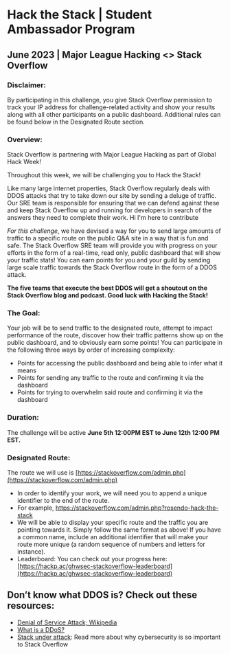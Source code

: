 # Hack the Stack | Student Ambassador Program

## June 2023 | Major League Hacking <> Stack Overflow

### Disclaimer: 
By participating in this challenge, you give Stack Overflow permission to track your IP address for
challenge-related activity and show your results along with all other participants on a public dashboard.
Additional rules can be found below in the Designated Route section.

### Overview: 
Stack Overflow is partnering with Major League Hacking as part of Global Hack Week!

Throughout this week, we will be challenging you to Hack the Stack!

Like many large internet properties, Stack Overflow regularly deals with DDOS attacks that try to take down our
site by sending a deluge of traffic. Our SRE team is responsible for ensuring that we can defend against these and
keep Stack Overflow up and running for developers in search of the answers they need to complete their work. Hi I'm here to contribute

_For this challenge_, we have devised a way for you to send large amounts of traffic to a specific route on the public
Q&A site in a way that is fun and safe. The Stack Overflow SRE team will provide you with progress on your efforts in
the form of a real-time, read only, public dashboard that will show your traffic stats! You can earn points for you
and your guild by sending large scale traffic towards the Stack Overflow route in the form of a DDOS attack. 

**The five teams that execute the best DDOS will get a shoutout on the Stack Overflow blog and podcast. Good luck with
Hacking the Stack!**

### The Goal:
Your job will be to send traffic to the designated route, attempt to impact performance of the route,
discover how their traffic patterns show up on the public dashboard, and to obviously earn some points!
You can participate in the following three ways by order of increasing complexity:
  - Points for accessing the public dashboard and being able to infer what it means
  - Points for sending any traffic to the route and confirming it via the dashboard
  - Points for trying to overwhelm said route and confirming it via the dashboard

### Duration: 
The challenge will be active **June 5th 12:00PM EST to June 12th 12:00 PM EST.**

### Designated Route: 
The route we will use is [https://stackoverflow.com/admin.php](https://stackoverflow.com/admin.php)
- In order to identify your work, we will need you to append a unique identifier to the end of the route.
- For example, https://stackoverflow.com/admin.php?rosendo-hack-the-stack
- We will be able to display your specific route and the traffic you are pointing towards it. Simply follow
the same format as above! If you have a common name, include an additional identifier that will make
your route more unique (a random sequence of numbers and letters for instance).
- Leaderboard: You can check out your progress here: [https://hackp.ac/ghwsec-stackoverflow-leaderboard](https://hackp.ac/ghwsec-stackoverflow-leaderboard)

## Don’t know what DDOS is? Check out these resources:

- [Denial of Service Attack; Wikipedia](https://en.wikipedia.org/wiki/Denial-of-service_attack)
- [What is a DDoS?](https://www.cloudflare.com/learning/ddos/what-is-a-ddos-attack/)
- [Stack under attack](https://stackoverflow.blog/2022/05/16/stack-under-attack-what-we-learned-about-handling-ddos-attacks/): Read more about why cybersecurity is so important to Stack Overflow
